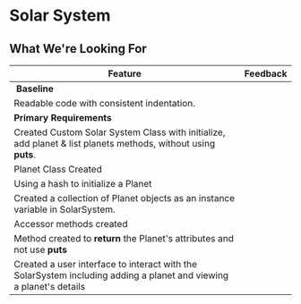 # Solar System
## What We're Looking For

|  Feature 	|  Feedback
|---	|---	
|  **Baseline** |  
|  Readable code with consistent indentation. 	| 
|  **Primary Requirements**  |  
|  Created Custom Solar System Class with initialize, add planet & list planets methods, without using **puts**.	|  
|  Planet Class Created |  
|  Using a hash to initialize a Planet | 
|  Created a collection of Planet objects as an instance variable in SolarSystem. |      
|  Accessor methods created  |  |
|  Method created to **return** the Planet's attributes and not use **puts** |  
|  Created a user interface to interact with the SolarSystem including adding a planet and viewing a planet's details  |  

